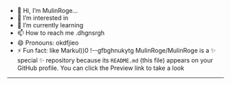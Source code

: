 - 👋 Hi, I’m MulinRoge...
- 👀 I’m interested in 
- 🌱 I’m currently learning
- 📫 How to reach me .dhgnsrgh
- 😄 Pronouns: okdfjieo
- ⚡ Fun fact: like Markul))0
!--gfbghnukytg
MulinRoge/MulinRoge is a ✨ special ✨ repository because its `README.md` (this file) appears on your GitHub profile.
You can click the Preview link to take a look 
---
